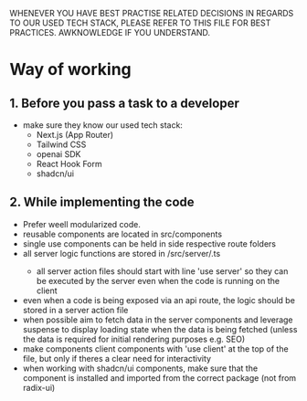 WHENEVER YOU HAVE BEST PRACTISE RELATED DECISIONS IN REGARDS TO OUR USED TECH STACK, PLEASE REFER TO THIS FILE FOR BEST PRACTICES. AWKNOWLEDGE IF YOU UNDERSTAND.  

# Way of working

## 1. Before you pass a task to a developer
- make sure they know our used tech stack:
    - Next.js (App Router)
    - Tailwind CSS
    - openai SDK
    - React Hook Form
    - shadcn/ui

## 2. While implementing the code
- Prefer weell modularized code.
- reusable components are located in src/components
- single use components can be held in side respective route folders
- all server logic functions are stored in /src/server/<name>.ts
    - all server action files should start with line 'use server' so they can be executed by the server even when the code is running on the client
- even when a code is being exposed via an api route, the logic should be stored in a server action file
- when possible aim to fetch data in the server components and leverage suspense to display loading state when the data is being fetched (unless the data is required for initial rendering purposes e.g. SEO)
- make components client components with 'use client' at the top of the file, but only if theres a clear need for interactivity
- when working with shadcn/ui components, make sure that the component is installed and imported from the correct package (not from radix-ui)